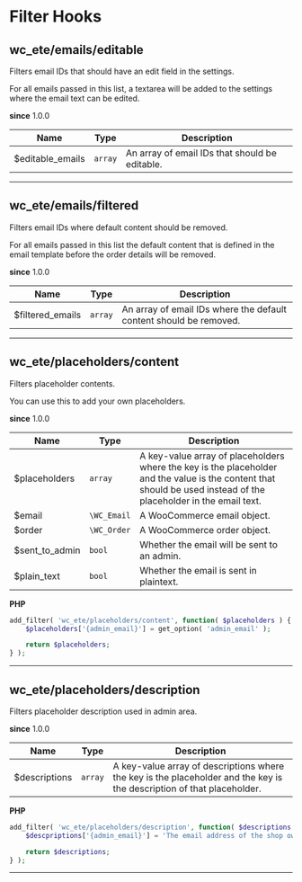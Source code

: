 # Filter Hooks

## wc\_ete/emails/editable

<p class="summary">Filters email IDs that should have an edit field in the settings.</p>

For all emails passed in this list, a textarea will be added to the settings where the
email text can be edited.

**since** 1.0.0 

| Name | Type | Description |
| --- | --- | --- |
| $editable_emails | `array` | An array of email IDs that should be editable. |

---

## wc\_ete/emails/filtered

<p class="summary">Filters email IDs where default content should be removed.</p>

For all emails passed in this list the default content that is defined in the email
template before the order details will be removed.

**since** 1.0.0 

| Name | Type | Description |
| --- | --- | --- |
| $filtered_emails | `array` | An array of email IDs where the default content should be removed. |

---

## wc\_ete/placeholders/content

<p class="summary">Filters placeholder contents.</p>

You can use this to add your own placeholders.

**since** 1.0.0 

| Name | Type | Description |
| --- | --- | --- |
| $placeholders | `array` | A key-value array of placeholders where the key is the placeholder and the value is the content that should be used instead of the placeholder in the email text. |
| $email | `\WC_Email` | A WooCommerce email object. |
| $order | `\WC_Order` | A WooCommerce order object. |
| $sent_to_admin | `bool` | Whether the email will be sent to an admin. |
| $plain_text | `bool` | Whether the email is sent in plaintext. |

**PHP**

```php
add_filter( 'wc_ete/placeholders/content', function( $placeholders ) {
    $placeholders['{admin_email}'] = get_option( 'admin_email' );

    return $placeholders;
} );
```

---

## wc\_ete/placeholders/description

<p class="summary">Filters placeholder description used in admin area.</p>

**since** 1.0.0 

| Name | Type | Description |
| --- | --- | --- |
| $descriptions | `array` | A key-value array of descriptions where the key is the placeholder and the key is the description of that placeholder. |

**PHP**

```php
add_filter( 'wc_ete/placeholders/description', function( $descriptions ) {
    $descpriptions['{admin_email}'] = 'The email address of the shop owner.'.

    return $descriptions;
} );
```

---

